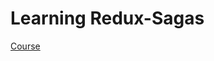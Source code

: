 # Learning Redux-Sagas
[Course](https://sofi.udemy.com/course/redux-saga/learn/lecture/18774842#overview)
